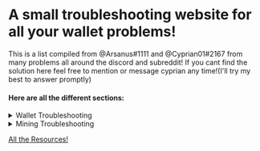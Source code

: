# A small troubleshooting website for all your wallet problems!

This is a list compiled from @Arsanus#1111 and @Cyprian01#2167 from many problems all around the discord and subreddit! If you cant find the solution here feel free to mention or message cyprian any time!(I'll try my best to answer promptly)

#### Here are all the different sections:

<details>
<summary>Wallet Troubleshooting</summary>
<br>

[Garlium](https://cyprian831.github.io/Garlium/)

[Garlium On Mac](https://cyprian831.github.io/GarliumMac/)

[Core Wallet](https://cyprian831.github.io/WinCore/)

Garlicoin Wallet WIP build(Not done yet)
</details>

<details>
<summary>Mining Troubleshooting</summary>
<br>

Windows Mining(Not done yet)

Posix Mining(Not done yet)

</details>

[All the Resources!](https://cyprian831.github.io/Resources/)

